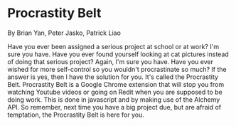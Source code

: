 Procrastity Belt
===========
By Brian Yan, Peter Jasko, Patrick Liao

Have you ever been assigned a serious project at school or at work? I'm sure you have.
Have you ever found yourself looking at cat pictures instead of doing that serious project? Again, I'm sure you have.
Have you ever wished for more self-control so you wouldn't procrastinate so much? If the answer is yes, then I have the solution for you.
It's called the Procrastity Belt. Procrastity Belt is a Google Chrome extension that will stop you from watching Youtube videos or going on Redit when you are supposed to be doing work.
This is done in javascript and by making use of the Alchemy API.
So remember, next time you have a big project due, but are afraid of temptation, the Procrastity Belt is here for you.
